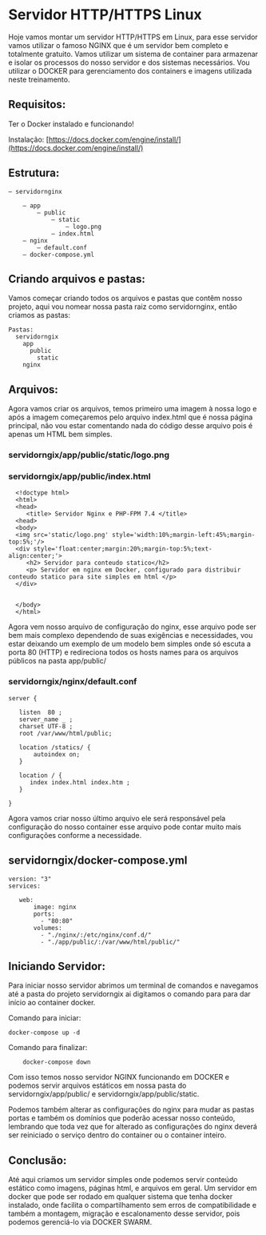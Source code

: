 # Servidor HTTP/HTTPS Linux

Hoje vamos montar um servidor HTTP/HTTPS em Linux, para esse servidor vamos utilizar o famoso NGINX que é um servidor bem completo e totalmente gratuito.
Vamos utilizar um sistema de container para armazenar e isolar os processos do nosso servidor e dos sistemas necessários. Vou utilizar o DOCKER para gerenciamento dos containers e imagens utilizada neste treinamento.

## Requisitos:

Ter o Docker instalado e funcionando!

Instalação: [https://docs.docker.com/engine/install/](https://docs.docker.com/engine/install/)


## Estrutura:

	— servidornginx

		– app
			– public
				– static
					– logo.png
				– index.html
		– nginx
			– default.conf
		– docker-compose.yml







## Criando arquivos e pastas:
	
Vamos começar criando todos os arquivos e pastas que contêm nosso projeto, aqui vou nomear nossa pasta raiz como servidornginx, então criamos as pastas:

    Pastas:
      servidorngix
        app
          public
            static
        nginx


## Arquivos:
Agora vamos criar os arquivos, temos primeiro uma imagem à nossa logo e após a imagem começaremos pelo arquivo index.html que é nossa página principal, não vou estar comentando nada do código desse arquivo pois é apenas um HTML bem simples.

  ### servidorngix/app/public/static/logo.png

  ### servidorngix/app/public/index.html
  
      <!doctype html>
      <html>
      <head>
         <title> Servidor Nginx e PHP-FPM 7.4 </title>
      <head>
      <body>
      <img src='static/logo.png' style='width:10%;margin-left:45%;margin-top:5%;'/>
      <div style='float:center;margin:20%;margin-top:5%;text-align:center;'>
         <h2> Servidor para conteudo statico</h2>
         <p> Servidor em nginx em Docker, configurado para distribuir conteudo statico para site simples em html </p>
      </div>


      </body>
      </html>


Agora vem nosso arquivo de configuração do nginx, esse arquivo pode ser bem mais complexo dependendo de suas exigências e necessidades, vou estar deixando um exemplo de um modelo bem simples onde só escuta a porta 80 (HTTP) e redireciona todos os hosts names para os arquivos públicos na pasta app/public/

### servidorngix/nginx/default.conf

    server {

       listen  80 ;
       server_name _ ;
       charset UTF-8 ;
       root /var/www/html/public;

       location /statics/ {
           autoindex on;
       }

       location / {
          index index.html index.htm ;
       }

    }



Agora vamos criar nosso último arquivo ele será responsável pela configuração do nosso container esse arquivo pode contar muito mais configurações conforme a necessidade.
	
## servidorngix/docker-compose.yml

    version: "3"
    services:

       web:
           image: nginx
           ports:
             - "80:80"
           volumes:
             - "./nginx/:/etc/nginx/conf.d/"
             - "./app/public/:/var/www/html/public/"


## Iniciando Servidor:


Para iniciar nosso servidor abrimos um terminal de comandos e navegamos até a pasta do projeto servidorngix ai digitamos o comando para para dar início ao container docker.
	

Comando para iniciar:

	docker-compose up -d

Comando para finalizar:

		docker-compose down

	
Com isso temos nosso servidor NGINX funcionando em DOCKER e podemos servir arquivos estáticos em nossa pasta do servidorngix/app/public/  e servidorngix/app/public/static.


Podemos também alterar as configurações do nginx para mudar as pastas portas e também os domínios que poderão acessar nosso conteúdo, lembrando que toda vez que for alterado as configurações do nginx deverá ser reiniciado o serviço dentro do container ou o container inteiro.




## Conclusão:

Até aqui criamos um servidor simples onde podemos servir conteúdo estático como imagens, páginas html, e arquivos em geral. Um servidor em docker que pode ser rodado em qualquer sistema que tenha docker instalado, onde facilita o compartilhamento sem erros de compatibilidade e também a montagem, migração e escalonamento desse servidor, pois podemos gerenciá-lo via DOCKER SWARM.

